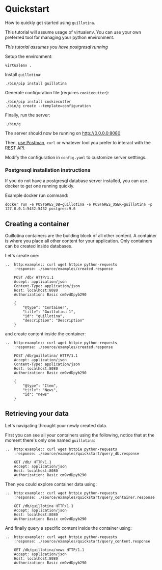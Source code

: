 # Quickstart

How to quickly get started using `guillotina`.

This tutorial will assume usage of virtualenv. You can use your own preferred
tool for managing your python environment.

*This tutorial assumes you have postgresql running*

Setup the environment:

```
virtualenv .
```

Install `guillotina`:

```
./bin/pip install guillotina
```

Generate configuration file (requires `cookiecutter`):

```
./bin/pip install cookiecutter
./bin/g create --template=configuration
```

Finally, run the server:

```
./bin/g
```

The server should now be running on http://0.0.0.0:8080

Then, [use Postman](https://www.getpostman.com/), `curl` or whatever tool you
prefer to interact with the [REST API](./rest/index.html).

Modify the configuration in `config.yaml` to customize server setttings.


### Postgresql installation instructions

If you do not have a postgresql database server installed, you can use docker
to get one running quickly.

Example docker run command:

```
docker run -e POSTGRES_DB=guillotina -e POSTGRES_USER=guillotina -p 127.0.0.1:5432:5432 postgres:9.6
```


## Creating a container

Guillotina containers are the building block of all other content. A container
is where you place all other content for your application. Only containers can
be created inside databases.

Let's create one:

```eval_rst
..  http:example:: curl wget httpie python-requests
    :response: ./source/examples/created.response

    POST /db/ HTTP/1.1
    Accept: application/json
    Content-Type: application/json
    Host: localhost:8080
    Authorization: Basic cm9vdDpyb290

    {
        "@type": "Container",
        "title": "Guillotina 1",
        "id": "guillotina",
        "description": "Description"
    }

```

and create content inside the container:

```eval_rst
..  http:example:: curl wget httpie python-requests
    :response: ./source/examples/created.response

    POST /db/guillotina/ HTTP/1.1
    Accept: application/json
    Content-Type: application/json
    Host: localhost:8080
    Authorization: Basic cm9vdDpyb290

    {
        "@type": "Item",
        "title": "News",
        "id": "news"
    }

```

## Retrieving your data

Let's navigating throught your newly created data.

First you can see all your containers using the following, notice that at the moment there's only one named `guillotina`:

```eval_rst
..  http:example:: curl wget httpie python-requests
    :response: ./source/examples/quickstart/query_db.response

    GET /db/ HTTP/1.1
    Accept: application/json
    Host: localhost:8080
    Authorization: Basic cm9vdDpyb290

```

Then you could explore container data using:

```eval_rst
..  http:example:: curl wget httpie python-requests
    :response: ./source/examples/quickstart/query_container.response

    GET /db/guillotina HTTP/1.1
    Accept: application/json
    Host: localhost:8080
    Authorization: Basic cm9vdDpyb290

```

And finally query a specific content inside the container using:

```eval_rst
..  http:example:: curl wget httpie python-requests
    :response: ./source/examples/quickstart/query_content.response

    GET /db/guillotina/news HTTP/1.1
    Accept: application/json
    Host: localhost:8080
    Authorization: Basic cm9vdDpyb290

```
